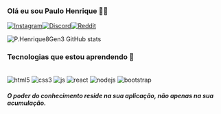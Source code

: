 ### Olá eu sou Paulo Henrique 👋🏼

[![Instagram](https://img.shields.io/badge/Instagram-E4405F?style=for-the-badge&logo=instagram&logoColor=white)](https://www.instagram.com/p.henrique888?igsh=ODFtb3U2NXJhZzZw)[![Discord](https://img.shields.io/badge/Discord-7289DA?style=for-the-badge&logo=discord&logoColor=white)](https://discord.gg/Htr8su6Qtf)[![Reddit](https://img.shields.io/badge/Reddit-FF4500?style=for-the-badge&logo=reddit&logoColor=white)](https://www.reddit.com/u/P_HenriqueBr/s/m7rAdKnNam)

![P.Henrique8Gen3 GitHub stats](https://github-readme-stats.vercel.app/api?username=phenrique8gen3&show_icons=true&theme=radical)

### Tecnologias que estou aprendendo 📖

<div style="display: inline-block"><br>
<img align="center" alt="html5" src="https://img.shields.io/badge/HTML5-E34F26?style=for-the-badge&logo=html5&logoColor=white">
<img align="center" alt="css3" src="https://img.shields.io/badge/CSS3-1572B6?style=for-the-badge&logo=css3&logoColor=white">
<img align="center" alt="js" src="https://img.shields.io/badge/JavaScript-F7DF1E?style=for-the-badge&logo=javascript&logoColor=black">
<img align="center" alt="react" src="https://img.shields.io/badge/React-20232A?style=for-the-badge&logo=react&logoColor=61DAFB">
<img align="center" alt="nodejs" src="https://img.shields.io/badge/Node.js-43853D?style=for-the-badge&logo=node.js&logoColor=white">
<img align="center" alt="bootstrap" src="https://img.shields.io/badge/Bootstrap-563D7C?style=for-the-badge&logo=bootstrap&logoColor=white">
</div>



##### O poder do conhecimento reside na sua aplicação, não apenas na sua acumulação.
